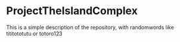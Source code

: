 # ProjectTheIslandComplex
This is a simple description of the repository, with randomwords like tititototutu or totoro123
